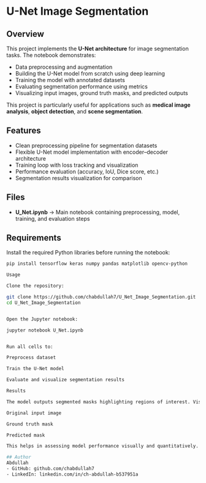 # U-Net Image Segmentation

## Overview
This project implements the **U-Net architecture** for image segmentation tasks. The notebook demonstrates:
- Data preprocessing and augmentation  
- Building the U-Net model from scratch using deep learning  
- Training the model with annotated datasets  
- Evaluating segmentation performance using metrics  
- Visualizing input images, ground truth masks, and predicted outputs  

This project is particularly useful for applications such as **medical image analysis**, **object detection**, and **scene segmentation**.

## Features
- Clean preprocessing pipeline for segmentation datasets  
- Flexible U-Net model implementation with encoder–decoder architecture  
- Training loop with loss tracking and visualization  
- Performance evaluation (accuracy, IoU, Dice score, etc.)  
- Segmentation results visualization for comparison  

## Files
- **U_Net.ipynb** → Main notebook containing preprocessing, model, training, and evaluation steps  

## Requirements
Install the required Python libraries before running the notebook:
```bash
pip install tensorflow keras numpy pandas matplotlib opencv-python

Usage

Clone the repository:

git clone https://github.com/chabdullah7/U_Net_Image_Segmentation.git
cd U_Net_Image_Segmentation


Open the Jupyter notebook:

jupyter notebook U_Net.ipynb


Run all cells to:

Preprocess dataset

Train the U-Net model

Evaluate and visualize segmentation results

Results

The model outputs segmented masks highlighting regions of interest. Visualizations compare:

Original input image

Ground truth mask

Predicted mask

This helps in assessing model performance visually and quantitatively.

## Author
Abdullah
- GitHub: github.com/chabdullah7
- LinkedIn: linkedin.com/in/ch-abdullah-b537951a
